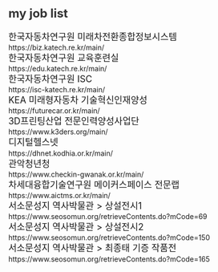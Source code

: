 <h2 style="color:#333; font-weight:bold; font-size:24px;">my job list</h2>
<p style="font-size:18px; margin:0; line-height:1.4;">한국자동차연구원 미래차전환종합정보시스템</p> <a target="_blank">https://biz.katech.re.kr/main/</a> 
<p style="font-size:18px; margin:0; line-height:1.4;">한국자동차연구원 교육훈련실</p> <a target="_blank">https://edu.katech.re.kr/main/</a>
<p style="font-size:18px; margin:0; line-height:1.4;">한국자동차연구원 ISC</p> <a target="_blank">https://isc-katech.re.kr/main/</a>
<p style="font-size:18px; margin:0; line-height:1.4;">KEA 미래형자동차 기술혁신인재양성</p> <a target="_blank">https://futurecar.or.kr/main/</a>
<p style="font-size:18px; margin:0; line-height:1.4;">3D프린팅산업 전문인력양성사업단</p> <a target="_blank">https://www.k3ders.org/main/</a>
<p style="font-size:18px; margin:0; line-height:1.4;">디지털헬스넷</p> <a target="_blank">https://dhnet.kodhia.or.kr/main/</a>
<p style="font-size:18px; margin:0; line-height:1.4;">관악청년청</p> <a target="_blank">https://www.checkin-gwanak.or.kr/main/</a> 
<p style="font-size:18px; margin:0; line-height:1.4;">차세대융합기술연구원 메이커스페이스 전문랩</p> <a target="_blank">https://www.aictms.or.kr/main/</a>
<p style="font-size:18px; margin:0; line-height:1.4;">서소문성지 역사박물관 > 상설전시1</p> <a target="_blank">https://www.seosomun.org/retrieveContents.do?mCode=69</a>
<p style="font-size:18px; margin:0; line-height:1.4;">서소문성지 역사박물관 > 상설전시2</p> <a target="_blank">https://www.seosomun.org/retrieveContents.do?mCode=150</a>
<p style="font-size:18px; margin:0; line-height:1.4;">서소문성지 역사박물관 > 최종태 기증 작품전</p> <a target="_blank">https://www.seosomun.org/retrieveContents.do?mCode=165</a>
